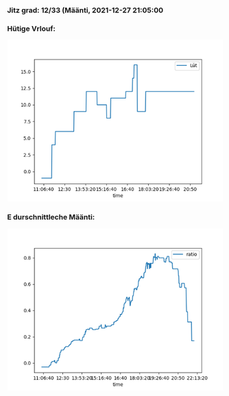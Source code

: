 ### Jitz grad: 12/33 (Määnti, 2021-12-27 21:05:00

### Hütige Vrlouf:
![Graph](Today.png)

### E durschnittleche Määnti:
![Graph](Määnti.png)